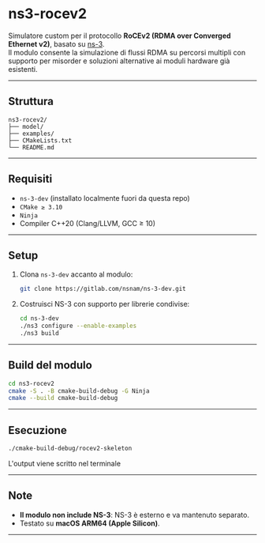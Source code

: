 # ns3-rocev2

Simulatore custom per il protocollo **RoCEv2 (RDMA over Converged Ethernet v2)**, basato su [ns-3](https://www.nsnam.org/).  
Il modulo consente la simulazione di flussi RDMA su percorsi multipli con supporto per misorder e soluzioni alternative ai moduli hardware già esistenti.

---

## Struttura

```
ns3-rocev2/
├── model/                
├── examples/             
├── CMakeLists.txt        
└── README.md
```

---

## Requisiti

- `ns-3-dev` (installato localmente fuori da questa repo)
- `CMake ≥ 3.10`
- `Ninja`
- Compiler C++20 (Clang/LLVM, GCC ≥ 10)

---

## Setup

1. Clona `ns-3-dev` accanto al modulo:
   ```bash
   git clone https://gitlab.com/nsnam/ns-3-dev.git
   ```

2. Costruisci NS-3 con supporto per librerie condivise:
   ```bash
   cd ns-3-dev
   ./ns3 configure --enable-examples
   ./ns3 build
   ```

---

## Build del modulo

```bash
cd ns3-rocev2
cmake -S . -B cmake-build-debug -G Ninja
cmake --build cmake-build-debug
```
---

## Esecuzione

```bash
./cmake-build-debug/rocev2-skeleton
```

L'output viene scritto nel terminale

---

## Note

- **Il modulo non include NS-3**: NS-3 è esterno e va mantenuto separato.
- Testato su **macOS ARM64 (Apple Silicon)**.

---
